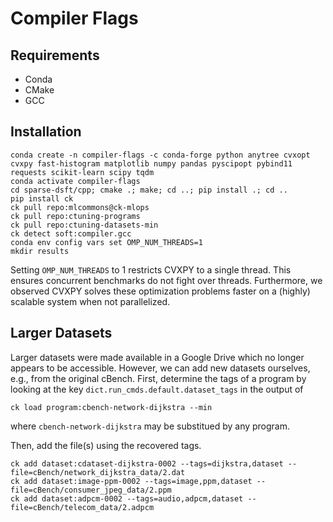 # Compiler Flags

## Requirements

* Conda
* CMake
* GCC

## Installation

```
conda create -n compiler-flags -c conda-forge python anytree cvxopt cvxpy fast-histogram matplotlib numpy pandas pyscipopt pybind11 requests scikit-learn scipy tqdm
conda activate compiler-flags
cd sparse-dsft/cpp; cmake .; make; cd ..; pip install .; cd ..
pip install ck
ck pull repo:mlcommons@ck-mlops
ck pull repo:ctuning-programs
ck pull repo:ctuning-datasets-min
ck detect soft:compiler.gcc
conda env config vars set OMP_NUM_THREADS=1
mkdir results
```

Setting `OMP_NUM_THREADS` to 1 restricts CVXPY to a single thread. This ensures concurrent benchmarks do not fight over threads. Furthermore, we observed CVXPY solves these optimization problems faster on a (highly) scalable system when not parallelized.

## Larger Datasets

Larger datasets were made available in a Google Drive which no longer appears to be accessible. However, we can add new datasets ourselves, e.g., from the original cBench.
First, determine the tags of a program by looking at the key `dict.run_cmds.default.dataset_tags` in the output of
```
ck load program:cbench-network-dijkstra --min
```
where `cbench-network-dijkstra` may be substitued by any program.

Then, add the file(s) using the recovered tags.
```
ck add dataset:cdataset-dijkstra-0002 --tags=dijkstra,dataset --file=cBench/network_dijkstra_data/2.dat
ck add dataset:image-ppm-0002 --tags=image,ppm,dataset --file=cBench/consumer_jpeg_data/2.ppm
ck add dataset:adpcm-0002 --tags=audio,adpcm,dataset --file=cBench/telecom_data/2.adpcm
```
